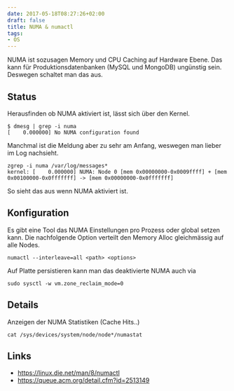 ```yaml
---
date: 2017-05-18T08:27:26+02:00
draft: false
title: NUMA & numactl
tags:
- OS
---
```


NUMA ist sozusagen Memory und CPU Caching auf Hardware Ebene. Das kann für
Produktionsdatenbanken (MySQL und MongoDB) ungünstig sein. Deswegen
schaltet man das aus.

## Status

Herausfinden ob NUMA aktiviert ist, lässt sich über den Kernel.

```
$ dmesg | grep -i numa
[    0.000000] No NUMA configuration found
```

Manchmal ist die Meldung aber zu sehr am Anfang, weswegen man lieber im Log
nachsieht.

```
zgrep -i numa /var/log/messages*
kernel: [    0.000000] NUMA: Node 0 [mem 0x00000000-0x0009ffff] + [mem 0x00100000-0x0fffffff] -> [mem 0x00000000-0x0fffffff]
```

So sieht das aus wenn NUMA aktiviert ist.

## Konfiguration

Es gibt eine Tool das NUMA Einstellungen pro Prozess oder global setzen
kann. Die nachfolgende Option verteilt den Memory Alloc gleichmässig auf
alle Nodes.

```
numactl --interleave=all <path> <options>
```

Auf Platte persistieren kann man das deaktivierte NUMA auch via

```
sudo sysctl -w vm.zone_reclaim_mode=0
```

## Details

Anzeigen der NUMA Statistiken (Cache Hits..)

```
cat /sys/devices/system/node/node*/numastat
```

## Links

* https://linux.die.net/man/8/numactl
* https://queue.acm.org/detail.cfm?id=2513149
